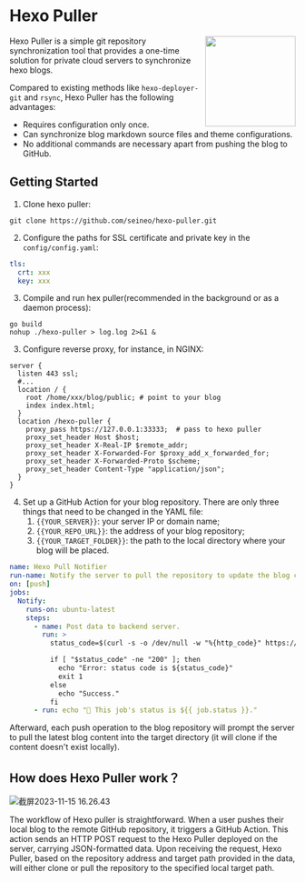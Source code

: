 # Hexo Puller

<img align="right" width="159px" src="https://oss.seineo.cn/images/202311151624249.png">

Hexo Puller is a simple git repository synchronization tool that provides a one-time solution for private cloud servers to synchronize hexo blogs.

Compared to existing methods like `hexo-deployer-git` and `rsync`, Hexo Puller has the following advantages:

- Requires configuration only once.
- Can synchronize blog markdown source files and theme configurations.
- No additional commands are necessary apart from pushing the blog to GitHub.





## Getting Started

1. Clone hexo puller:

```shell
git clone https://github.com/seineo/hexo-puller.git
```

2. Configure the paths for SSL certificate and private key in the `config/config.yaml`:

```yaml
tls:
  crt: xxx
  key: xxx
```

3. Compile and run hex puller(recommended in the background or as a daemon process):

```shell
go build
nohup ./hexo-puller > log.log 2>&1 &
```

3. Configure reverse proxy, for instance, in NGINX:

```nginx
server {
  listen 443 ssl;
  #...
  location / {
    root /home/xxx/blog/public; # point to your blog
    index index.html;
  }
  location /hexo-puller { 
    proxy_pass https://127.0.0.1:33333;  # pass to hexo puller
    proxy_set_header Host $host;
    proxy_set_header X-Real-IP $remote_addr;
    proxy_set_header X-Forwarded-For $proxy_add_x_forwarded_for;
    proxy_set_header X-Forwarded-Proto $scheme;
    proxy_set_header Content-Type "application/json"; 
  }
}
```

4. Set up a GitHub Action for your blog repository. There are only three things that need to be changed in the YAML file:
   1. `{{YOUR_SERVER}}`: your server IP or domain name;
   2. `{{YOUR_REPO_URL}}`: the address of your blog repository;
   3. `{{YOUR_TARGET_FOLDER}}`: the path to the local directory where your blog will be placed.

```yaml
name: Hexo Pull Notifier
run-name: Notify the server to pull the repository to update the blog content.
on: [push]
jobs:
  Notify:
    runs-on: ubuntu-latest
    steps:
      - name: Post data to backend server.
        run: >
          status_code=$(curl -s -o /dev/null -w "%{http_code}" https://{{YOUR_SERVER}}/hexo-puller --header 'Content-Type: application/json' --data '{"repoUrl": "{{YOUR_REPO_URL}}", "targetDir":"{{YOUR_TARGET_FOLDER}}"}');

          if [ "$status_code" -ne "200" ]; then
            echo "Error: status code is ${status_code}"
            exit 1
          else 
            echo "Success."
          fi
      - run: echo "🍏 This job's status is ${{ job.status }}."
```

Afterward, each push operation to the blog repository will prompt the server to pull the latest blog content into the target directory (it will clone if the content doesn't exist locally).

## How does Hexo Puller work？

![截屏2023-11-15 16.26.43](https://oss.seineo.cn/images/202311151626017.png)

The workflow of Hexo puller is straightforward. When a user pushes their local blog to the remote GitHub repository, it triggers a GitHub Action. This action sends an HTTP POST request to the Hexo Puller deployed on the server, carrying JSON-formatted data. Upon receiving the request, Hexo Puller, based on the repository address and target path provided in the data, will either clone or pull the repository to the specified local target path.
